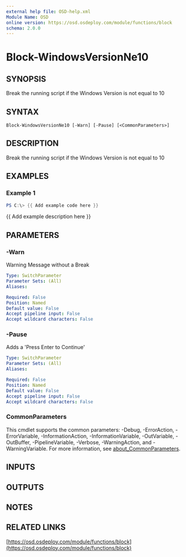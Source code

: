 ```yaml
---
external help file: OSD-help.xml
Module Name: OSD
online version: https://osd.osdeploy.com/module/functions/block
schema: 2.0.0
---
```


# Block-WindowsVersionNe10

## SYNOPSIS
Break the running script if the Windows Version is not equal to 10

## SYNTAX

```
Block-WindowsVersionNe10 [-Warn] [-Pause] [<CommonParameters>]
```

## DESCRIPTION
Break the running script if the Windows Version is not equal to 10

## EXAMPLES

### Example 1
```powershell
PS C:\> {{ Add example code here }}
```

{{ Add example description here }}

## PARAMETERS

### -Warn
Warning Message without a Break

```yaml
Type: SwitchParameter
Parameter Sets: (All)
Aliases:

Required: False
Position: Named
Default value: False
Accept pipeline input: False
Accept wildcard characters: False
```

### -Pause
Adds a 'Press Enter to Continue'

```yaml
Type: SwitchParameter
Parameter Sets: (All)
Aliases:

Required: False
Position: Named
Default value: False
Accept pipeline input: False
Accept wildcard characters: False
```

### CommonParameters
This cmdlet supports the common parameters: -Debug, -ErrorAction, -ErrorVariable, -InformationAction, -InformationVariable, -OutVariable, -OutBuffer, -PipelineVariable, -Verbose, -WarningAction, and -WarningVariable. For more information, see [about_CommonParameters](http://go.microsoft.com/fwlink/?LinkID=113216).

## INPUTS

## OUTPUTS

## NOTES

## RELATED LINKS

[https://osd.osdeploy.com/module/functions/block](https://osd.osdeploy.com/module/functions/block)

